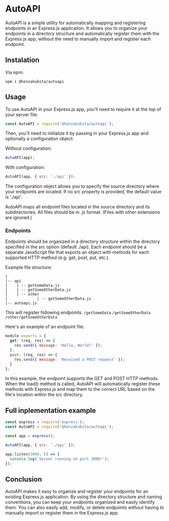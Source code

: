 # AutoAPI

AutoAPI is a simple utility for automatically mapping and registering endpoints in an Express.js application. It allows you to organize your endpoints in a directory structure and automatically register them with the Express.js app, without the need to manually import and register each endpoint.

## Instalation

Via npm:

```
npm i @honzakubita/autoapi
```

## Usage

To use AutoAPI in your Express.js app, you'll need to require it at the top of your server file:

```js
const AutoAPI = require('@honzakubita/autoapi');

```

Then, you'll need to initialize it by passing in your Express.js app and optionally a configuration object:

Without configuration:

```js
AutoAPI(app);
```

With configuration:

```js
AutoAPI(app, { src: './api' });
```

The configuration object allows you to specify the source directory where your endpoints are located. If no src property is provided, the default value is './api'.

AutoAPI maps all endpoint files located in the source directory and its subdirectories. All files should be in .js format. (Files with other extensions are ignored.)

### Endpoints
Endpoints should be organized in a directory structure within the directory specified in the src option (default ./api). Each endpoint should be a separate JavaScript file that exports an object with methods for each supported HTTP method (e.g. get, post, put, etc.).

Example file structure:

```
|
|-- api
|    | -- getSomeData.js
|    | -- getSomeOtherData.js
|    | -- other
|             | -- getSomeOtherData.js
|-- autoapi.js
```

This will register following endpoints:
`/getSomeData`
`/getSomeOtherData`
`/other/getSomeOtherData`

Here's an example of an endpoint file:

```js
module.exports = {
  get: (req, res) => {
    res.send({ message: 'Hello, World!' });
  },
  post: (req, res) => {
    res.send({ message: 'Received a POST request' });
  }
};
```

In this example, the endpoint supports the GET and POST HTTP methods. When the load() method is called, AutoAPI will automatically register these methods with Express.js and map them to the correct URL based on the file's location within the src directory.

## Full inplementation example

```js
const express = require('express');
const AutoAPI = require('@honzakubita/autoapi');

const app = express();

AutoAPI(app, { src: './api' });

app.listen(3000, () => {
  console.log('Server running on port 3000!');
});
```

## Conclusion
AutoAPI makes it easy to organize and register your endpoints for an existing Express.js application. By using the directory structure and naming conventions, you can keep your endpoints organized and easily identify them. You can also easily add, modify, or delete endpoints without having to manually import or register them in the Express.js app.
